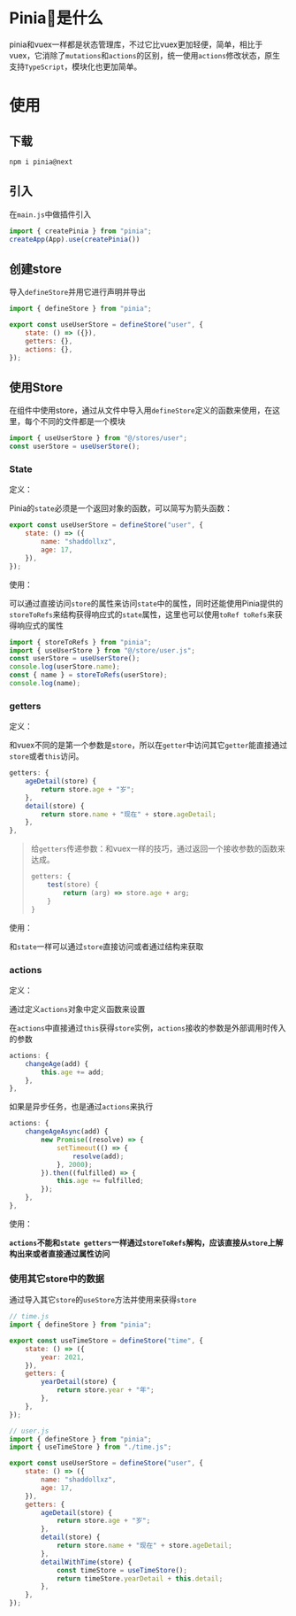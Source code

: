 # Pinia🍍是什么

pinia和vuex一样都是状态管理库，不过它比vuex更加轻便，简单，相比于vuex，它消除了`mutations`和`actions`的区别，统一使用`actions`修改状态，原生支持`TypeScript`，模块化也更加简单。

# 使用

## 下载

`npm i pinia@next`

## 引入

在`main.js`中做插件引入

```javascript
import { createPinia } from "pinia";
createApp(App).use(createPinia())
```

## 创建store

导入`defineStore`并用它进行声明并导出

```javascript
import { defineStore } from "pinia";

export const useUserStore = defineStore("user", {
    state: () => ({}),
    getters: {},
    actions: {},
});
```

## 使用Store

在组件中使用store，通过从文件中导入用`defineStore`定义的函数来使用，在这里，每个不同的文件都是一个模块

```javascript
import { useUserStore } from "@/stores/user";
const userStore = useUserStore();
```

### State

定义：

Pinia的`state`必须是一个返回对象的函数，可以简写为箭头函数：

```javascript
export const useUserStore = defineStore("user", {
    state: () => ({
        name: "shaddollxz",
        age: 17,
    }),
});
```

使用：

可以通过直接访问`store`的属性来访问`state`中的属性，同时还能使用Pinia提供的`storeToRefs`来结构获得响应式的`state`属性，这里也可以使用`toRef toRefs`来获得响应式的属性

```javascript
import { storeToRefs } from "pinia";
import { useUserStore } from "@/store/user.js";
const userStore = useUserStore();
console.log(userStore.name);
const { name } = storeToRefs(userStore);
console.log(name);
```

### getters

定义：

和vuex不同的是第一个参数是`store`，所以在`getter`中访问其它`getter`能直接通过`store`或者`this`访问。

```javascript
getters: {
    ageDetail(store) {
        return store.age + "岁";
    },
    detail(store) {
        return store.name + "现在" + store.ageDetail;
    },
},
```

> 给`getters`传递参数：和vuex一样的技巧，通过返回一个接收参数的函数来达成。
>
> ```javascript
> getters: {
>     test(store) {
>         return (arg) => store.age + arg;
>     }
> }
> ```

使用：

和`state`一样可以通过`store`直接访问或者通过结构来获取

### actions

定义：

通过定义`actions`对象中定义函数来设置

在`actions`中直接通过`this`获得`store`实例，`actions`接收的参数是外部调用时传入的参数

```javascript
actions: {
    changeAge(add) {
        this.age += add;
    },
},
```

如果是异步任务，也是通过`actions`来执行

```javascript
actions: {
    changeAgeAsync(add) {
        new Promise((resolve) => {
            setTimeout(() => {
                resolve(add);
            }, 2000);
        }).then((fulfilled) => {
            this.age += fulfilled;
        });
    },
},
```

使用：

**`actions`不能和`state getters`一样通过`storeToRefs`解构，应该直接从`store`上解构出来或者直接通过属性访问**

### 使用其它store中的数据

通过导入其它`store`的`useStore`方法并使用来获得`store`

```javascript
// time.js
import { defineStore } from "pinia";

export const useTimeStore = defineStore("time", {
    state: () => ({
        year: 2021,
    }),
    getters: {
        yearDetail(store) {
            return store.year + "年";
        },
    },
});

// user.js
import { defineStore } from "pinia";
import { useTimeStore } from "./time.js";

export const useUserStore = defineStore("user", {
    state: () => ({
        name: "shaddollxz",
        age: 17,
    }),
    getters: {
        ageDetail(store) {
            return store.age + "岁";
        },
        detail(store) {
            return store.name + "现在" + store.ageDetail;
        },
        detailWithTime(store) {
            const timeStore = useTimeStore();
            return timeStore.yearDetail + this.detail;
        },
    },
});

```



